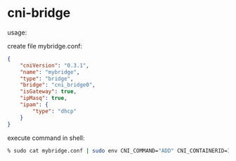 # cni-bridge

usage:

create file mybridge.conf:
```json
{
    "cniVersion": "0.3.1",
    "name": "mybridge",
    "type": "bridge",
    "bridge": "cni_bridge0",
    "isGateway": true,
    "ipMasq": true,
    "ipam": {
        "type": "dhcp"
    }
}
```
execute command in shell:
```sh
% sudo cat mybridge.conf | sudo env CNI_COMMAND="ADD" CNI_CONTAINERID=1 CNI_IFNAME=eth0 CNI_PATH=`pwd` ./bridge | jq
```
